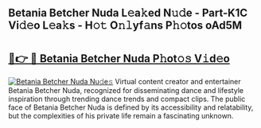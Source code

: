 ## Betania Betcher Nuda L𝚎a𝚔ed N𝚞𝚍e - Part-K1C Vi𝚍𝚎o L𝚎a𝚔s - H𝚘𝚝 O𝚗𝚕yf𝚊ns P𝚑𝚘tos oAd5M

# <h2><a href="http://kf5bmc8.oniu.top/?m=Betania+Betcher+Nuda">🔗👉 🔴 Betania Betcher Nuda P𝚑ot𝚘𝚜 V𝚒d𝚎o</a></h2>

[![Betania Betcher Nuda Nu𝚍e𝚜](https://i.imgur.com/0qMVB7G.gif)](http://kf5bmc8.oniu.top/?m=Betania+Betcher+Nuda)
Virtual content creator and entertainer Betania Betcher Nuda, recognized for disseminating dance and lifestyle inspiration through trending dance trends and compact clips. The public face of Betania Betcher Nuda is defined by its accessibility and relatability, but the complexities of his private life remain a fascinating unknown.  
